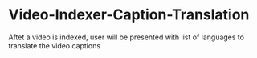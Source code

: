 # Video-Indexer-Caption-Translation
Aftet a video is indexed, user will be presented with list of languages to translate the video captions
